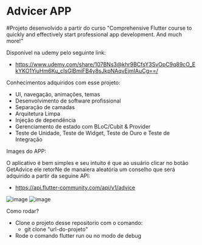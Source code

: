 # Advicer APP

#Projeto desenvolvido a partir do curso "Comprehensive Flutter course to quickly and effectively start professional app development. And much more!"

Disponível na udemy pelo seguinte link: 
- https://www.udemy.com/share/107BNs3@khr9BCfsY3SvOpC9q89cO_EkYKO1YiuHm6Ku_cIsGlBmiFB4y8sJkpNAqvEjmIAuCg==/

Conhecimentos adquiridos com esse projeto:

-  UI, navegação, animações, temas
- Desenvolvimento de software profissional
- Separação de camadas
- Arquitetura Limpa
- Injeção de dependência
- Gerenciamento de estado com BLoC/Cubit & Provider
- Teste de Unidade, Teste de Widget, Teste de Ouro e Teste de Integração

Images do APP:

O aplicativo é bem simples e seu intuito é que ao usuário clicar no botão GetAdvice ele retorNe de manaiera aleatória um conselho que será adquirido a partir da seguine API:
 - https://api.flutter-community.com/api/v1/advice
   
![image](https://github.com/user-attachments/assets/30120aaa-cbc1-411d-84d2-516bf4edfde1)
![image](https://github.com/user-attachments/assets/2dbf67c0-4ceb-4df6-8028-150dcaa017e1)

Como rodar?
 -  Clone o projeto desse repositorio com o comando:
    - git clone "url-do-projeto"
 - Rode o comando flutter run ou no modo de debug

